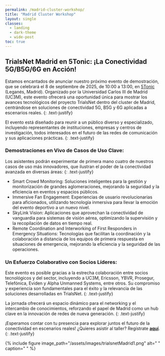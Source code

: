 ```yaml
---
permalink: /madrid-cluster-workshop/
title: "Madrid Cluster Workshop"
layout: single
classes:
  - landing
  - dark-theme
  - wide-post
toc: true
---
```


## TrialsNet Madrid en 5Tonic: ¡La Conectividad 5G/B5G/6G en Acción!
Estamos encantados de anunciar nuestro próximo evento de demostración, que se celebrará el 8 de septiembre de 2025, de 10:00 a 13:00, en [5Tonic](https://www.5tonic.org/) (Leganés, Madrid). Organizado por la Universidad Carlos III de Madrid (UC3M), este evento ofrecerá una oportunidad única para mostrar los avances tecnológicos del proyecto TrialsNet dentro del cluster de Madrid, centrándose en soluciones de conectividad 5G, B5G y 6G aplicadas a escenarios reales.
{: .text-justify}

El evento está diseñado para reunir a un público diverso y especializado, incluyendo representantes de instituciones, empresas y centros de investigación, todos interesados en el futuro de las redes de comunicación y sus aplicaciones prácticas.
{: .text-justify}

### Demostraciones en Vivo de Casos de Uso Clave:

Los asistentes podrán experimentar de primera mano cuatro de nuestros casos de uso más innovadores, que ilustran el poder de la conectividad avanzada en diversas áreas:
{: .text-justify}

- Smart Crowd Monitoring: Soluciones inteligentes para la gestión y monitorización de grandes aglomeraciones, mejorando la seguridad y la eficiencia en eventos y espacios públicos.
- Immersive Fan Engagement: Experiencias de usuario revolucionarias para aficionados, utilizando tecnología inmersiva para llevar la emoción del evento deportivo a un nuevo nivel.
- SkyLink Vision: Aplicaciones que aprovechan la conectividad de vanguardia para sistemas de visión aérea, optimizando la supervisión y la recopilación de datos en tiempo real.
- Remote Coordination and Interworking of First Responders in Emergency Situations: Tecnologías que facilitan la coordinación y la colaboración a distancia de los equipos de primera respuesta en situaciones de emergencia, mejorando la eficiencia y la seguridad de las operaciones.

### Un Esfuerzo Colaborativo con Socios Líderes:

Este evento es posible gracias a la estrecha colaboración entre socios tecnológicos y del sector, incluyendo a UC3M, Ericsson, YBVR, Prosegur, Telefónica, Eviden y Alpha Unmanned Systems, entre otros. Su compromiso y experiencia son fundamentales para el éxito y la relevancia de las soluciones desarrolladas en TrialsNet.
{: .text-justify}

La jornada ofrecerá un espacio dinámico para el networking y el intercambio de conocimientos, reforzando el papel de Madrid como un hub clave en la innovación de redes de nueva generación.
{: .text-justify}

¡Esperamos contar con tu presencia para explorar juntos el futuro de la conectividad en escenarios reales! ¿Quieres asistir al taller? Regístrate [**aquí**](https://docs.google.com/forms/d/e/1FAIpQLSfXrKzzb_OFqhwb55hcVy-yfC_ZGdfFLghwsxNZdT9DRFgqiA/viewform?usp=dialog).
{: .text-justify}

{% include figure image_path="/assets/images/trialsnetMadrid1.png" alt=" " caption=" " %}

